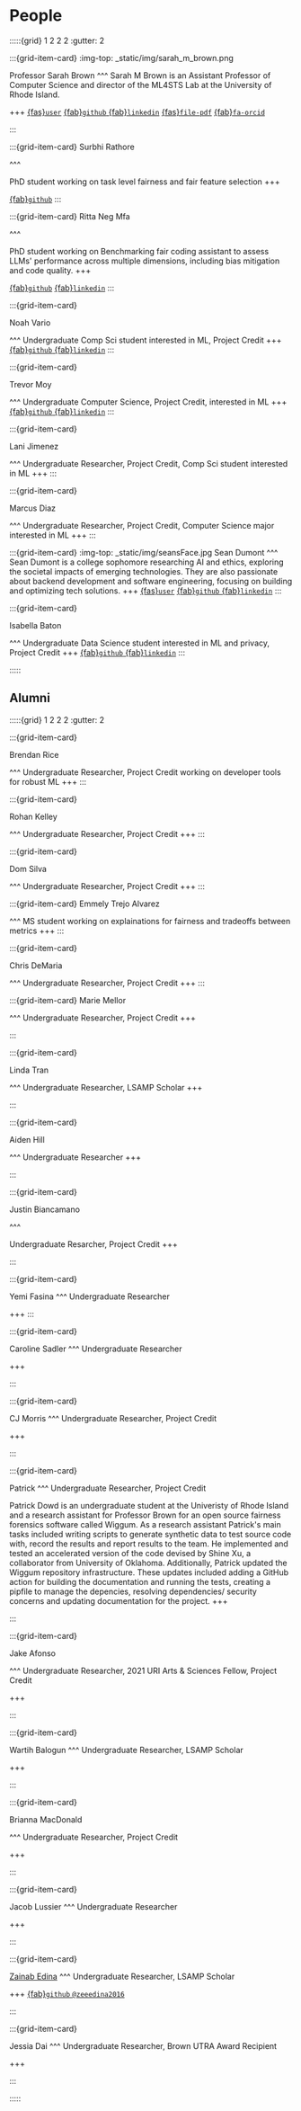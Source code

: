 # People


:::::{grid} 1 2 2 2
:gutter: 2

:::{grid-item-card}
:img-top:  _static/img/sarah_m_brown.png


Professor Sarah Brown
^^^
Sarah M Brown is an Assistant Professor of Computer Science and director of the ML4STS Lab at the University of Rhode Island.

+++
[{fas}`user`](http://sarahmbrown.org) 
[{fab}`github` ](https://github.com/brownsarahm)
[{fab}`linkedin`](https://www.linkedin.com/in/smariebrown/)
[{fas}`file-pdf`](pdf/CV_sarahbrown.pdf)
[{fab}`fa-orcid`](https://orcid.org/0000-0001-5728-0822)

:::



:::{grid-item-card}
Surbhi Rathore

^^^

PhD student working on task level fairness and fair feature selection
+++

[{fab}`github`](https://github.com/surbhir08)
:::

:::{grid-item-card}
Ritta Neg Mfa

^^^

PhD student working on Benchmarking fair coding assistant to assess LLMs' performance across multiple dimensions, including bias mitigation and code quality.
+++

[{fab}`github`](https://github.com/rittaneg86)
[{fab}`linkedin`](https://www.linkedin.com/in/ritta-neg-mfa-a9a314307/)
:::



:::{grid-item-card}

Noah Vario

^^^
Undergraduate Comp Sci student interested in ML, Project Credit
+++
[{fab}`github` ](https://github.com/NoahV17)
[{fab}`linkedin`](https://www.linkedin.com/in/noahvario/)
:::



:::{grid-item-card}

Trevor Moy

^^^
Undergraduate Computer Science, Project Credit, interested in ML
+++
[{fab}`github` ](https://github.com/trevmoy)
[{fab}`linkedin`](https://www.linkedin.com/in/trevor-j-moy/)
:::

:::{grid-item-card}

Lani Jimenez

^^^
Undergraduate Researcher, Project Credit, Comp Sci student interested in ML
+++
:::

:::{grid-item-card}

Marcus Diaz

^^^
Undergraduate Researcher, Project Credit, Computer Science major interested in ML
+++
:::


:::{grid-item-card}
:img-top:  _static/img/seansFace.jpg
Sean Dumont
^^^
Sean Dumont is a college sophomore researching AI and ethics, exploring the societal impacts of emerging technologies. They are also passionate about backend development and software engineering, focusing on building and optimizing tech solutions.
+++
[{fas}`user`](https://www.dumontdev.com/) 
[{fab}`github` ](https://github.com/plasmizx2)
[{fab}`linkedin`](https://www.linkedin.com/in/sean-dumont-s26m05/)
:::

:::{grid-item-card}

Isabella Baton

^^^
Undergraduate Data Science student interested in ML and privacy, Project Credit
+++
[{fab}`github` ](https://github.com/isabella-baton)
[{fab}`linkedin`](https://www.linkedin.com/in/isabella-baton/)
:::

:::::

<!-- Previously she was a [Data Science Initiative](https://www.brown.edu/initiatives/data-science/) Postdoctoral Research Associate at Brown University affiliated to the Division of Applied Mathematics and hosted by Professor Bjorn Sandstede and a [Chancellor's Postdoctoral Fellow](https://diversity.berkeley.edu/programs-services/postdoctoral/about-cpfp) in Computer Science at the University of California, Berkeley with faculty mentor Professor [Mike Jordan](https://people.eecs.berkeley.edu/~jordan/). While at UC Berkeley, she was a member of the [Algorithmic Fairness and Opacity Group](https://afog.berkeley.edu/). She completed a BS in Electrical Engineering with a minor in Biomedical Engineering, a MS in Electrical and Computer Engineering and a PhD in Electrical Engineering all at Northeastern University. Her PhD was focused on Machine Learning for Psychology applications and supervised by [Jennifer Dy](http://www.ece.neu.edu/fac-ece/jdy/). Her graduate studies were supported by a Draper Laboratory Fellowship and a National Science Foundation Graduate Research Fellowship. Her other professional activities include teaching computational data analysis skills and pedagogy to researchers with The Carpentries. Previously she was treasurer on the Women in Machine Learning, Inc  Board of Directors and National Academic Excellence Chair on the National Society of Black Engineers Board of Directors. -->

<!-- {badge}`https://github.com/brownsarahm,"LinkedIn",cls=badge-info text-white,tooltip=see my work on GitHub` -->

<!-- https://jupyterbook.org/en/stable/content/content-blocks.html#panels -->



## Alumni



:::::{grid} 1 2 2 2
:gutter: 2



:::{grid-item-card}

Brendan Rice

^^^
Undergraduate Researcher, Project Credit working on developer tools for robust ML
+++
:::


:::{grid-item-card}

Rohan Kelley

^^^
Undergraduate Researcher, Project Credit
+++
:::


:::{grid-item-card}

Dom Silva

^^^
Undergraduate Researcher, Project Credit
+++
:::

:::{grid-item-card}
Emmely Trejo Alvarez

^^^
MS student  working on explainations for fairness and tradeoffs between metrics
+++
:::


:::{grid-item-card}

Chris DeMaria

^^^
Undergraduate Researcher, Project Credit
+++
:::


:::{grid-item-card}
Marie Mellor

^^^
Undergraduate Researcher, Project Credit
+++

:::


:::{grid-item-card}

Linda Tran

^^^
Undergraduate Researcher, LSAMP Scholar
+++

:::


:::{grid-item-card}

Aiden Hill

^^^
Undergraduate Researcher
+++

:::


:::{grid-item-card}

Justin Biancamano

^^^

Undergraduate Resarcher, Project Credit
+++

:::


:::{grid-item-card}

Yemi Fasina
^^^
Undergraduate Researcher

+++
:::


:::{grid-item-card}


Caroline Sadler
^^^
Undergraduate Researcher

+++


:::


:::{grid-item-card}


CJ Morris
^^^
Undergraduate Researcher, Project Credit

+++



:::


:::{grid-item-card}


Patrick
^^^
Undergraduate Researcher, Project Credit


Patrick Dowd is an undergraduate student at the Univeristy of Rhode Island and a research assistant for Professor Brown for an open source fairness forensics software called Wiggum. As a research assistant Patrick's main tasks included writing scripts to generate synthetic data to test source code with, record the results and report results to the team. He implemented and tested an accelerated version of the code devised by Shine Xu, a collaborator from University of Oklahoma. Additionally, Patrick updated the Wiggum repository infrastructure. These updates included adding a GitHub action for building the documentation and running the tests, creating a pipfile to manage the depencies, resolving dependencies/ security concerns and updating documentation for the project.
+++

:::


:::{grid-item-card}


Jake Afonso

^^^
Undergraduate Researcher, 2021 URI Arts & Sciences Fellow, Project Credit

+++

:::


:::{grid-item-card}

Wartih Balogun
^^^
Undergraduate Researcher, LSAMP Scholar

+++

:::


:::{grid-item-card}

Brianna MacDonald

^^^
Undergraduate Researcher, Project Credit

+++

:::


:::{grid-item-card}

Jacob Lussier
^^^
Undergraduate Researcher

+++

:::


:::{grid-item-card}

[Zainab Edina](http://edinaz.com)
^^^
Undergraduate Researcher, LSAMP Scholar


+++
[{fab}`github` `@zeeedina2016`](https://github.com/zeeedina2016)

:::


:::{grid-item-card}


Jessia Dai
^^^
Undergraduate Researcher, Brown UTRA Award Recipient



+++

:::


:::::



